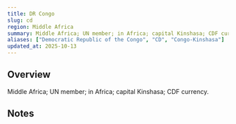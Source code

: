 ```yaml
---
title: DR Congo
slug: cd
region: Middle Africa
summary: Middle Africa; UN member; in Africa; capital Kinshasa; CDF currency.
aliases: ["Democratic Republic of the Congo", "CD", "Congo-Kinshasa"]
updated_at: 2025-10-13
---
```


## Overview

Middle Africa; UN member; in Africa; capital Kinshasa; CDF currency.

## Notes

<!-- Add your first note below -->
